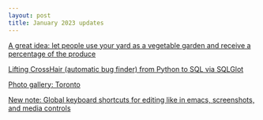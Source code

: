 ```yaml
---
layout: post
title: January 2023 updates
---
```


[A great idea: let people use your yard as a vegetable garden and receive
a percentage of the produce](https://www.citybeetfarm.com/pages/donate-your-yard)

[Lifting CrossHair (automatic bug finder) from Python to SQL via SQLGlot](https://github.com/pschanely/CrossHair/discussions/193#discussioncomment-4690860)

[Photo gallery: Toronto](https://photos.app.goo.gl/ix4eceD3UEanQgGx5)

[New note: Global keyboard shortcuts for editing like in emacs, screenshots,
and media controls](https://github.com/andrew222651/public_notes/wiki/Global-keyboard-shortcuts-for-ergonomic-editing,-screenshots,-and-media-controls)

